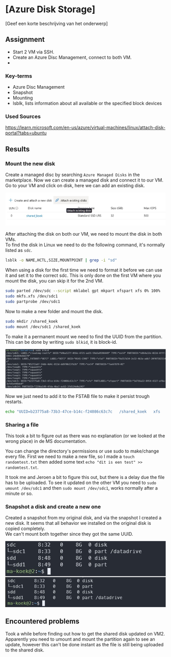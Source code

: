 # [Azure Disk Storage]

[Geef een korte beschrijving van het onderwerp]

## Assignment

- Start 2 VM via SSH.
- Create an Azure Disc Management, connect to both VM.
- 

### Key-terms

- Azure Disc Management
- Snapshot
- Mounting
- lsblk, lists information about all available or the specified block devices  


### Used Sources

https://learn.microsoft.com/en-us/azure/virtual-machines/linux/attach-disk-portal?tabs=ubuntu 

## Results

### Mount the new disk

Create a managed disc by searching ``Azure Managed Disks`` in the marketplace. Now we can create a managed disk and connect it to our VM. Go to your VM and click on disk, here we can add an existing disk.

![Screenshot attach disk](../00_includes/AZ-01/Azure_shared_disk_attatch.jpg)

After attaching the disk on both our VM, we need to mount the disk in both VMs.  
To find the disk in Linux we need to do the following command, it's normally listed as ``sdc``.

```bash
lsblk -o NAME,HCTL,SIZE,MOUNTPOINT | grep -i "sd"
```

When using a disk for the first time we need to format it before we can use it and set it to the correct sdc. This is only done on the first VM where you mount the disk, you can skip it for the 2nd VM.

```bash
sudo parted /dev/sdc --script mklabel gpt mkpart xfspart xfs 0% 100%
sudo mkfs.xfs /dev/sdc1
sudo partprobe /dev/sdc1
```

Now to make a new folder and mount the disk.

```bash
sudo mkdir /shared_koek
sudo mount /dev/sdc1 /shared_koek
``` 

To make it a permanent mount we need to find the UUID from the partition. This can be done by writing ``sudo blkid``, it is block-id. 

![Screenshot blkid](../00_includes/AZ-01/azure_linux_blkid.jpg)

Now we just need to add it to the FSTAB file to make it persist trough restarts. 

```bash
echo "UUID=b23775a8-73b3-47ce-b14c-f24086c63c7c   /shared_koek   xfs   defaults,nofail   1   2" >> /etc/fstab
```

### Sharing a file

This took a bit to figure out as there was no explanation (or we looked at the wrong place) in de MS documentation.

You can change the directory's permissions or use sudo to make/change every file. First we need to make a new file, so I made a ``touch randomtest.txt`` then added some text ``echo "dit is een test" >> randomtest.txt``.  

It took me and Jeroen a bit to figure this out, but there is a delay due the file has to be uploaded. To see it updated on the other VM you need to ``sudo umount /dev/sdc1`` and then ``sudo mount /dev/sdc1``, works normally after a minute or so. 

### Snapshot a disk and create a new one

Created a snapshot from my original disk, and via the snapshot I created a new disk.
It seems that all behavior we installed on the original disk is copied completely.  
We can't mount both together since they got the same UUID.  

![Screenshot lsblk sdc1](../00_includes/AZ-01/Azure_linux_lsblk_sdc1.jpg)
![Screenshot lsblk sdd1](../00_includes/AZ-01/Azure_linux_lsblk_sdd1.jpg)

## Encountered problems

Took a while before finding out how to get the shared disk updated on VM2. Apparently you need to umount and mount the partition again to see an update, however this can't be done instant as the file is still being uploaded to the shared disk.
